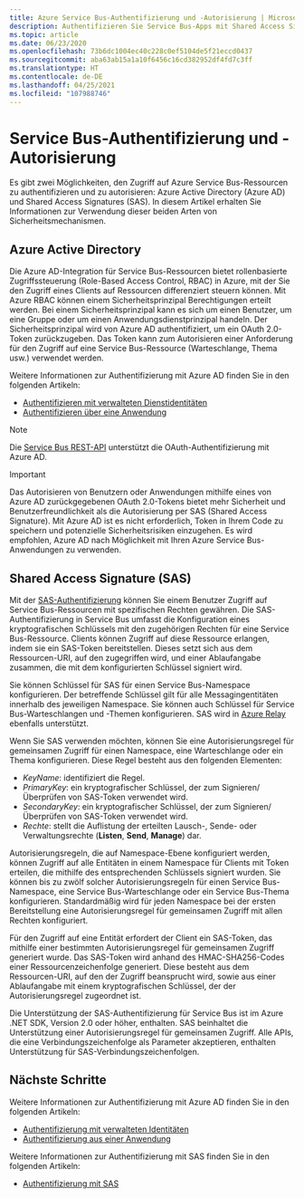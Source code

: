```yaml
---
title: Azure Service Bus-Authentifizierung und -Autorisierung | Microsoft-Dokumentation
description: Authentifizieren Sie Service Bus-Apps mit Shared Access Signature-Authentifizierung (SAS).
ms.topic: article
ms.date: 06/23/2020
ms.openlocfilehash: 73b6dc1004ec40c228c0ef5104de5f21eccd0437
ms.sourcegitcommit: aba63ab15a1a10f6456c16cd382952df4fd7c3ff
ms.translationtype: HT
ms.contentlocale: de-DE
ms.lasthandoff: 04/25/2021
ms.locfileid: "107988746"
---
```

# <a name="service-bus-authentication-and-authorization"></a>Service Bus-Authentifizierung und -Autorisierung
Es gibt zwei Möglichkeiten, den Zugriff auf Azure Service Bus-Ressourcen zu authentifizieren und zu autorisieren: Azure Active Directory (Azure AD) und Shared Access Signatures (SAS). In diesem Artikel erhalten Sie Informationen zur Verwendung dieser beiden Arten von Sicherheitsmechanismen. 

## <a name="azure-active-directory"></a>Azure Active Directory
Die Azure AD-Integration für Service Bus-Ressourcen bietet rollenbasierte Zugriffssteuerung (Role-Based Access Control, RBAC) in Azure, mit der Sie den Zugriff eines Clients auf Ressourcen differenziert steuern können. Mit Azure RBAC können einem Sicherheitsprinzipal Berechtigungen erteilt werden. Bei einem Sicherheitsprinzipal kann es sich um einen Benutzer, um eine Gruppe oder um einen Anwendungsdienstprinzipal handeln. Der Sicherheitsprinzipal wird von Azure AD authentifiziert, um ein OAuth 2.0-Token zurückzugeben. Das Token kann zum Autorisieren einer Anforderung für den Zugriff auf eine Service Bus-Ressource (Warteschlange, Thema usw.) verwendet werden.

Weitere Informationen zur Authentifizierung mit Azure AD finden Sie in den folgenden Artikeln:

- [Authentifizieren mit verwalteten Dienstidentitäten](service-bus-managed-service-identity.md)
- [Authentifizieren über eine Anwendung](authenticate-application.md)

> [!NOTE]
> Die [Service Bus REST-API](/rest/api/servicebus/) unterstützt die OAuth-Authentifizierung mit Azure AD.

> [!IMPORTANT]
> Das Autorisieren von Benutzern oder Anwendungen mithilfe eines von Azure AD zurückgegebenen OAuth 2.0-Tokens bietet mehr Sicherheit und Benutzerfreundlichkeit als die Autorisierung per SAS (Shared Access Signature). Mit Azure AD ist es nicht erforderlich, Token in Ihrem Code zu speichern und potenzielle Sicherheitsrisiken einzugehen. Es wird empfohlen, Azure AD nach Möglichkeit mit Ihren Azure Service Bus-Anwendungen zu verwenden. 

## <a name="shared-access-signature"></a>Shared Access Signature (SAS)
Mit der [SAS-Authentifizierung](service-bus-sas.md) können Sie einem Benutzer Zugriff auf Service Bus-Ressourcen mit spezifischen Rechten gewähren. Die SAS-Authentifizierung in Service Bus umfasst die Konfiguration eines kryptografischen Schlüssels mit den zugehörigen Rechten für eine Service Bus-Ressource. Clients können Zugriff auf diese Ressource erlangen, indem sie ein SAS-Token bereitstellen. Dieses setzt sich aus dem Ressourcen-URI, auf den zugegriffen wird, und einer Ablaufangabe zusammen, die mit dem konfigurierten Schlüssel signiert wird.

Sie können Schlüssel für SAS für einen Service Bus-Namespace konfigurieren. Der betreffende Schlüssel gilt für alle Messagingentitäten innerhalb des jeweiligen Namespace. Sie können auch Schlüssel für Service Bus-Warteschlangen und -Themen konfigurieren. SAS wird in [Azure Relay](../azure-relay/relay-authentication-and-authorization.md) ebenfalls unterstützt.

Wenn Sie SAS verwenden möchten, können Sie eine Autorisierungsregel für gemeinsamen Zugriff für einen Namespace, eine Warteschlange oder ein Thema konfigurieren. Diese Regel besteht aus den folgenden Elementen:

* *KeyName*: identifiziert die Regel.
* *PrimaryKey*: ein kryptografischer Schlüssel, der zum Signieren/Überprüfen von SAS-Token verwendet wird.
* *SecondaryKey*: ein kryptografischer Schlüssel, der zum Signieren/Überprüfen von SAS-Token verwendet wird.
* *Rechte*: stellt die Auflistung der erteilten Lausch-, Sende- oder Verwaltungsrechte (**Listen**, **Send**, **Manage**) dar.

Autorisierungsregeln, die auf Namespace-Ebene konfiguriert werden, können Zugriff auf alle Entitäten in einem Namespace für Clients mit Token erteilen, die mithilfe des entsprechenden Schlüssels signiert wurden. Sie können bis zu zwölf solcher Autorisierungsregeln für einen Service Bus-Namespace, eine Service Bus-Warteschlange oder ein Service Bus-Thema konfigurieren. Standardmäßig wird für jeden Namespace bei der ersten Bereitstellung eine Autorisierungsregel für gemeinsamen Zugriff mit allen Rechten konfiguriert.

Für den Zugriff auf eine Entität erfordert der Client ein SAS-Token, das mithilfe einer bestimmten Autorisierungsregel für gemeinsamen Zugriff generiert wurde. Das SAS-Token wird anhand des HMAC-SHA256-Codes einer Ressourcenzeichenfolge generiert. Diese  besteht aus dem Ressourcen-URI, auf den der Zugriff beansprucht wird, sowie aus einer Ablaufangabe mit einem kryptografischen Schlüssel, der der Autorisierungsregel zugeordnet ist.

Die Unterstützung der SAS-Authentifizierung für Service Bus ist im Azure .NET SDK, Version 2.0 oder höher, enthalten. SAS beinhaltet die Unterstützung einer Autorisierungsregel für gemeinsamen Zugriff. Alle APIs, die eine Verbindungszeichenfolge als Parameter akzeptieren, enthalten Unterstützung für SAS-Verbindungszeichenfolgen.


## <a name="next-steps"></a>Nächste Schritte
Weitere Informationen zur Authentifizierung mit Azure AD finden Sie in den folgenden Artikeln:

- [Authentifizierung mit verwalteten Identitäten](service-bus-managed-service-identity.md)
- [Authentifizierung aus einer Anwendung](authenticate-application.md)

Weitere Informationen zur Authentifizierung mit SAS finden Sie in den folgenden Artikeln:

- [Authentifizierung mit SAS](service-bus-sas.md)
